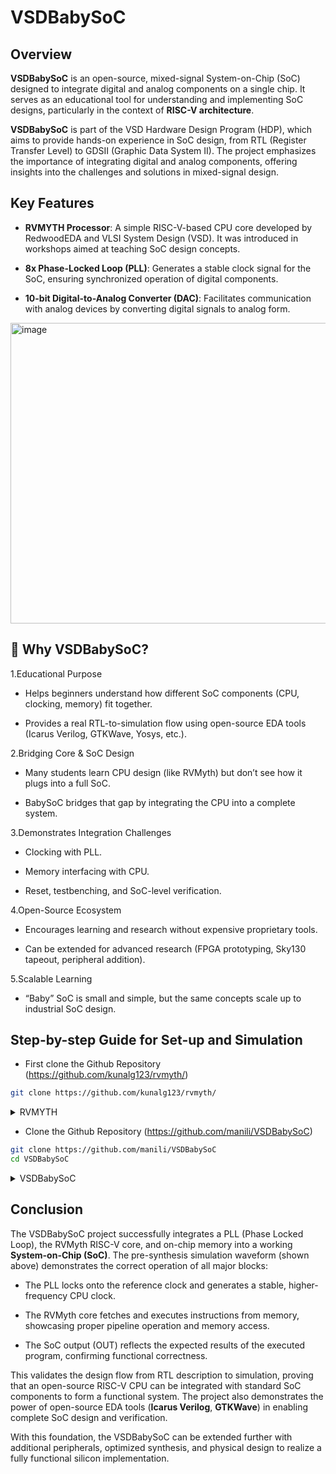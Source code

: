 # VSDBabySoC

## Overview

**VSDBabySoC** is an open-source, mixed-signal System-on-Chip (SoC) designed to integrate digital and analog components on a single chip. It serves as an educational tool for understanding and implementing SoC designs, particularly in the context of **RISC-V architecture**.

**VSDBabySoC** is part of the VSD Hardware Design Program (HDP), which aims to provide hands-on experience in SoC design, from RTL (Register Transfer Level) to GDSII (Graphic Data System II). The project emphasizes the importance of integrating digital and analog components, offering insights into the challenges and solutions in mixed-signal design.

## Key Features

- **RVMYTH Processor**: A simple RISC-V-based CPU core developed by RedwoodEDA and VLSI System Design (VSD). It was introduced in workshops aimed at teaching SoC design concepts. 

- **8x Phase-Locked Loop (PLL)**: Generates a stable clock signal for the SoC, ensuring synchronized operation of digital components.

- **10-bit Digital-to-Analog Converter (DAC)**: Facilitates communication with analog devices by converting digital signals to analog form.

<div "align=center">

<img width="829" height="481" alt="image" src="https://github.com/user-attachments/assets/1decffd3-f9a1-486d-869c-7e8ca1b3fac6" />

</div>

## 🎯 Why VSDBabySoC?

1.Educational Purpose

   - Helps beginners understand how different SoC components (CPU, clocking, memory) fit together.

   - Provides a real RTL-to-simulation flow using open-source EDA tools (Icarus Verilog, GTKWave, Yosys, etc.).

2.Bridging Core & SoC Design

   - Many students learn CPU design (like RVMyth) but don’t see how it plugs into a full SoC.

   - BabySoC bridges that gap by integrating the CPU into a complete system.

3.Demonstrates Integration Challenges

   - Clocking with PLL.

   - Memory interfacing with CPU.

   - Reset, testbenching, and SoC-level verification.

4.Open-Source Ecosystem

   - Encourages learning and research without expensive proprietary tools.

   - Can be extended for advanced research (FPGA prototyping, Sky130 tapeout, peripheral addition).

5.Scalable Learning

   - “Baby” SoC is small and simple, but the same concepts scale up to industrial SoC design.

## Step-by-step Guide for Set-up and Simulation

- First clone the Github Repository (https://github.com/kunalg123/rvmyth/)

```bash
git clone https://github.com/kunalg123/rvmyth/
```

<details>
  <summary>RVMYTH</summary

### RISC-V MYTH CORE

- Simulate the **RVMYTH core** using **IVerilog**.

- Observe and analyse the Waveforms using **GTKWave**.


```bash
iverilog mythcore_test.v tb_mythcore_test.v
./a.out
gtkwave tb_mythcore_test.vcd
```



<img width="1209" height="513" alt="RVMYTH core simulation" src="https://github.com/user-attachments/assets/e2b4b2b2-d55f-421c-8c59-017715a33571" />


### Waveform Analysis


<img width="1228" height="312" alt="RVMYTH core output gtkwave waveform" src="https://github.com/user-attachments/assets/93dfb958-755e-4cff-a5ad-8a44ffe4aec4" />

- **Signals in the waveform**

   - `clk` → The clock is running at a constant frequency (high-frequency toggling, as expected).

   - `reset` → Held low (0), so the core is out of reset and running normally.

   - `out[9:0]` → This is the observed output bus of the RVMYTH core (10-bit wide).

- **Interpretation**

   - The waveform looks like a triangular / incremental-decremental sequence generated by the core. More specifically:
        - The values are counting down (0xA → 0x6 → 0x3 → 0x1 → 0x0),then counting up again (0x1 → 0x3 → 0x6 → 0xA → 0xF).
        
        - It demonstrates that the RVMYTH pipeline and ALU are working correctly (performing ADD/SUB operations to generate the sequence).
        
        - Since out[9:0] is only 10 bits wide, larger numbers are truncated, but here the values are small (within 0x00–0x0F range).


- **What it tells about the RVMYTH core**

   - The core is executing its sample program (typically a Fibonacci or triangular number generator loaded into instruction memory in the MYTH workshops).
   
   - The progression of values confirms:
        - Instruction fetch/decode/execute pipeline is functioning.
        
        - Register updates and ALU arithmetic are correct.
        
        - The output port is properly mapped to the program’s result register.

          
</details>

- Clone the Github Repository (https://github.com/manili/VSDBabySoC)

```bash
git clone https://github.com/manili/VSDBabySoC
cd VSDBabySoC
```

<details>
  <summary>VSDBabySoC</summary>

- Convert the RVMYTH TLV file to Verilog

```bash
# Tools Installation
sudo apt update
sudo apt install python3-venv python3-pip

# Create a virtual environment
python3 -m venv sp_env
source sp_env/bin/activate

# Install SandPiper-SaaS
pip install pyyaml click sandpiper-saas

# TLV → Verilog
sandpiper-saas -i ./src/module/*.tlv -o rvmyth.v --bestsv --noline -p verilog --outdir ./src/module/

```

- Make a directory where simulation output files will be stored.

```bash

mkdir -p output/pre_synth_sim

```

- Simulate the Testbench using **IVerilog**.

```bash

iverilog -o output/pre_synth_sim/pre_synth_sim.out \
  -DPRE_SYNTH_SIM \

## Add include search path for header files
  -I src/include -I src/module \

## Top-level verilog testbench to compile
  src/module/testbench.v

## Run the simulation executable
cd output/pre_synth_sim
./pre_synth_sim.out

```

- Analyze the waveforms in **GTKWave**.

```bash

gtkwave pre_synth_sim.vcd

```

### Waveform Analysis

<img width="1221" height="795" alt="Pre-synthesis Output waveform" src="https://github.com/user-attachments/assets/f201ec90-1f54-405c-9ee2-1d1ddd1286e9" />


Clock Signals

1.CLK and derived PLL clock signals are visible.

   - The PLL generates different frequency clocks (CLK_CP, refclk, vco_clk).

   - The yellow sinusoidal-looking signals represent analog-modelled PLL outputs (like VCO frequency              tracking, phase difference).

   - refclk vs vco show the phase comparison behavior.

   - As simulation progresses, the PLL locks (stable periodic waveform).

2.Reset (rst_n)

   - Initially, system reset is asserted (0).

   - Later released (1) to start the CPU execution.

3.CPU Signals

   - CPU_dmem_addr, CPU_dmem_ld_data etc. indicate instruction fetch and memory access.

   - You see binary activity (green toggling) → CPU is fetching instructions and executing them.

   - CPU_dmem_rd_data toggles between values like 0x31, 0x00000001 etc., confirming proper instruction flow.

4.PLL Behavior

   - vco_freq and refpd (phase difference) are plotted.

   - Initially, VCO frequency is unstable (nan values), then it converges (~759.01 MHz).

   - refpd converges to a small error, showing PLL locked condition.

5.Output Signals

   - OUT (from CPU or SoC testbench) shows data values (946, etc.).

   - This indicates the RISC-V core completed execution of its program and produced outputs.

### 🔍 Observations

- PLL Locking: The yellow sinusoidal signals (VCO vs ref) show the PLL gradually reaching lock — VCO frequency stabilizes.

- RISC-V Core Activity: Instruction/data signals toggling means CPU is running code correctly.

- Memory Interaction: CPU is actively fetching from memory (dmem signals change).

- Final Outputs: The OUT signal produces a numeric result, which means the SoC has executed the intended program successfully.

### 📖 Conclusion

This waveform confirms that:

- The PLL is locking properly (phase difference reduces, VCO stabilizes).

- The RVMyth RISC-V CPU is functional, fetching instructions and computing.

- SoC integration works — clocking, memory, and CPU interaction are correct.

- The OUT values verify the test program ran to completion.

**Core Signals**

<img width="937" height="193" alt="core waveform" src="https://github.com/user-attachments/assets/555099a0-30eb-4836-a989-02c7f295b4ec" />

- Fetches instructions from memory and executes them.

- CPU is running instructions.

- The instruction flow is visible as memory accesses.

- Instruction memory contains:

| Clock | Instruction |
|-----|-------------|
| 0 | ADDI r9, r0, 1 |
| 1 | ADDI r10, r0, 101011 (decimal 43) |
| 2 | ADDI r11, r0, 0 |
| 3 | ADDI r17, r0, 0 |
| 4 | ADD r17, r17, r11 |
| 5 | ADDI r11, r11, 1 |
| 6 | BNE r11, r10, -8   (loop back) |
| 7 | ADD r17, r17, r11 |
| 8 | SUB r17, r17, r11 |
| 9 | SUB r11, r11, r9 |
| 10 | BNE r11, r9, -8 |
| 11 | SUB r17, r17, r11 |
| 12 |BEQ r0, r0, -16 (infinite loop) |


**PLL signals**

<img width="937" height="193" alt="pll waveform" src="https://github.com/user-attachments/assets/88d42504-60b0-4c04-9c5f-57f4fe2eccc7" />

- The PLL module in the design is a behavioral model that mimics the real analog PLL (which generates a higher-frequency clock for the CPU).

**DAC signals**


<img width="937" height="193" alt="dac waveform" src="https://github.com/user-attachments/assets/f0ff3af4-c120-4582-bf15-8131a8c2bb45" />

- `avsddac` converts this 10-bit digital value to an analog voltage.

- DAC Output Calculation

   - For a constant r17 value:
     OUT = (𝑟17/1023)*VREFH

   - Maximum value of 10-bit DAC: 1023 → maps to VREFH.

- Output waveform: step function, rises from 0 → r17/1023 * VREFH, then stays constant.

- No oscillation unless CPU loop modifies r17 continuously (here, final loop is infinite with no writes to r17 affecting DAC, so output is constant).

</details>



## Conclusion

The VSDBabySoC project successfully integrates a PLL (Phase Locked Loop), the RVMyth RISC-V core, and on-chip memory into a working **System-on-Chip (SoC)**. The pre-synthesis simulation waveform (shown above) demonstrates the correct operation of all major blocks:

- The PLL locks onto the reference clock and generates a stable, higher-frequency CPU clock.

- The RVMyth core fetches and executes instructions from memory, showcasing proper pipeline operation and memory access.

- The SoC output (OUT) reflects the expected results of the executed program, confirming functional correctness.

This validates the design flow from RTL description to simulation, proving that an open-source RISC-V CPU can be integrated with standard SoC components to form a functional system. The project also demonstrates the power of open-source EDA tools (**Icarus Verilog**, **GTKWave**) in enabling complete SoC design and verification.

With this foundation, the VSDBabySoC can be extended further with additional peripherals, optimized synthesis, and physical design to realize a fully functional silicon implementation.





























